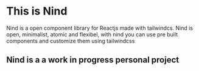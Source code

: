# This is Nind
Nind is a open component library for Reactjs made with tailwindcs.
Nind is open, minimalist, atomic and flexibel, with nind you can use pre built components and customize them using tailwindcss

## Nind is a a work in progress personal project
